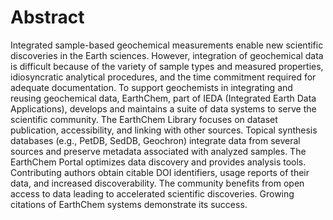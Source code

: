 # Abstract
Integrated sample-based geochemical measurements enable new scientific discoveries in the Earth sciences. However, integration of geochemical data is difficult because of the variety of sample types and measured properties, idiosyncratic analytical procedures, and the time commitment required for adequate documentation. To support geochemists in integrating and reusing geochemical data, EarthChem, part of IEDA (Integrated Earth Data Applications), develops and maintains a suite of data systems to serve the scientific community. The EarthChem Library focuses on dataset publication, accessibility, and linking with other sources. Topical synthesis databases (e.g., PetDB, SedDB, Geochron) integrate data from several sources and preserve metadata associated with analyzed samples. The EarthChem Portal optimizes data discovery and provides analysis tools. Contributing authors obtain citable DOI identifiers, usage reports of their data, and increased discoverability. The community benefits from open access to data leading to accelerated scientific discoveries. Growing citations of EarthChem systems demonstrate its success.